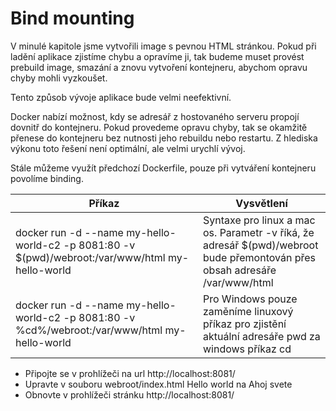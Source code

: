 # Bind mounting

V minulé kapitole jsme vytvořili image s pevnou HTML stránkou. Pokud při ladění aplikace zjistíme chybu a opravíme ji, 
tak budeme muset provést prebuild image, smazání a znovu vytvoření kontejneru, abychom opravu chyby mohli vyzkoušet.

Tento způsob vývoje aplikace bude velmi neefektivní.

Docker nabízí možnost, kdy se adresář z hostovaného serveru propojí dovnitř do kontejneru. Pokud provedeme opravu chyby,
tak se okamžitě přenese do kontejneru bez nutnosti jeho rebuildu nebo restartu. Z hlediska výkonu toto řešení není optimální,
ale velmi urychlí vývoj.

Stále můžeme využít předchozí Dockerfile, pouze při vytváření kontejneru povolíme binding. 

| Příkaz                                                                                               | Vysvětlení                                                                                                                                                |
|------------------------------------------------------------------------------------------------------|-----------------------------------------------------------------------------------------------------------------------------------------------------------|
| docker run -d --name my-hello-world-c2 -p 8081:80 -v $(pwd)/webroot:/var/www/html my-hello-world | Syntaxe pro linux a mac os.  Parametr -v říká, že adresář $(pwd)/webroot bude přemontován přes obsah adresáře /var/www/html                               |
| docker run -d --name my-hello-world-c2 -p 8081:80 -v %cd%/webroot:/var/www/html my-hello-world   | Pro Windows pouze zaměníme linuxový příkaz pro zjistění aktuální adresáře pwd za windows příkaz cd | 

* Připojte se v prohlížeči na url http://localhost:8081/
* Upravte v souboru webroot/index.html Hello world na Ahoj svete
* Obnovte v prohlížeči stránku http://localhost:8081/
